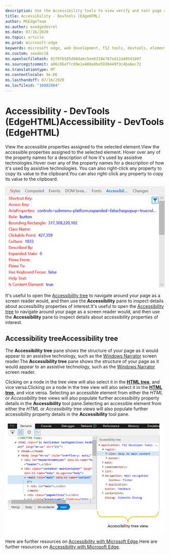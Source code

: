 ```yaml
---
description: Use the Accessibility tools to view verify and test page accessibility
title: Accessibility - DevTools (EdgeHTML)
author: MSEdgeTeam
ms.author: msedgedevrel
ms.date: 07/16/2020
ms.topic: article
ms.prod: microsoft-edge
keywords: microsoft edge, web development, f12 tools, devtools, elements, accessibility
ms.custom: seodec18
ms.openlocfilehash: 82f0fb505d88da6c5ee6318e787ed12ad05d1b0f
ms.sourcegitcommit: a06c86ef7c69e1e400a0be5938449f3c4ba6ec72
ms.translationtype: MT
ms.contentlocale: de-DE
ms.lasthandoff: 07/16/2020
ms.locfileid: "10882884"
---
```

# <span data-ttu-id="b608f-104">Accessibility - DevTools (EdgeHTML)</span><span class="sxs-lookup"><span data-stu-id="b608f-104">Accessibility - DevTools (EdgeHTML)</span></span>  

<span data-ttu-id="b608f-105">View the accessible properties assigned to the selected element.</span><span class="sxs-lookup"><span data-stu-id="b608f-105">View the accessible properties assigned to the selected element.</span></span> <span data-ttu-id="b608f-106">Hover over any of the property names for a description of how it's used by assistive technologies.</span><span class="sxs-lookup"><span data-stu-id="b608f-106">Hover over any of the property names for a description of how it's used by assistive technologies.</span></span> <span data-ttu-id="b608f-107">You can also right-click any property to copy its value to the clipboard.</span><span class="sxs-lookup"><span data-stu-id="b608f-107">You can also right-click any property to copy its value to the clipboard.</span></span>

![Accessibility pane](../media/elements_accessibility.png)

<span data-ttu-id="b608f-109">It's useful to open the [Accessibility tree](#accessibility-tree) to navigate around your page as a screen reader would, and then use the **Accessibility** pane to inspect details about accessibility properties of interest.</span><span class="sxs-lookup"><span data-stu-id="b608f-109">It's useful to open the [Accessibility tree](#accessibility-tree) to navigate around your page as a screen reader would, and then use the **Accessibility** pane to inspect details about accessibility properties of interest.</span></span>

## <span data-ttu-id="b608f-110">Accessibility tree</span><span class="sxs-lookup"><span data-stu-id="b608f-110">Accessibility tree</span></span>  

<span data-ttu-id="b608f-111">The **Accessibility tree** pane shows the structure of your page as it would appear to an assistive technology, such as the [Windows Narrator](https://support.microsoft.com/help/22798/windows-10-narrator-get-started) screen reader.</span><span class="sxs-lookup"><span data-stu-id="b608f-111">The **Accessibility tree** pane shows the structure of your page as it would appear to an assistive technology, such as the [Windows Narrator](https://support.microsoft.com/help/22798/windows-10-narrator-get-started) screen reader.</span></span>

<span data-ttu-id="b608f-112">Clicking on a node in the tree view will also select it in the [**HTML tree**](../elements.md#html-tree-view), and vice versa.</span><span class="sxs-lookup"><span data-stu-id="b608f-112">Clicking on a node in the tree view will also select it in the [**HTML tree**](../elements.md#html-tree-view), and vice versa.</span></span> <span data-ttu-id="b608f-113">Selecting an accessible element from either the *HTML* or *Accessibility* tree views will also populate further accessibility property details in the **Accessibility** tool pane.</span><span class="sxs-lookup"><span data-stu-id="b608f-113">Selecting an accessible element from either the *HTML* or *Accessibility* tree views will also populate further accessibility property details in the **Accessibility** tool pane.</span></span> 

![Accessibility tree view](../media/elements_accessibility_tree.png)

<span data-ttu-id="b608f-115">Here are further resources on [Accessibility with Microsoft Edge](../../accessibility.md).</span><span class="sxs-lookup"><span data-stu-id="b608f-115">Here are further resources on [Accessibility with Microsoft Edge](../../accessibility.md).</span></span>
